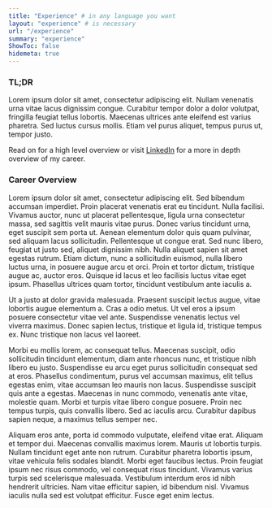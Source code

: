 ```yaml
---
title: "Experience" # in any language you want
layout: "experience" # is necessary
url: "/experience"
summary: "experience"
ShowToc: false
hidemeta: true
---
```


### TL;DR

Lorem ipsum dolor sit amet, consectetur adipiscing elit. Nullam venenatis urna vitae lacus dignissim congue. Curabitur tempor dolor a dolor volutpat, fringilla feugiat tellus lobortis. Maecenas ultrices ante eleifend est varius pharetra. Sed luctus cursus mollis. Etiam vel purus aliquet, tempus purus ut, tempor justo.

Read on for a high level overview or visit [LinkedIn](https://www.linkedin.com/in/tomkealey) for a more in depth overview of my career.

### Career Overview

Lorem ipsum dolor sit amet, consectetur adipiscing elit. Sed bibendum accumsan imperdiet. Proin placerat venenatis erat eu tincidunt. Nulla facilisi. Vivamus auctor, nunc ut placerat pellentesque, ligula urna consectetur massa, sed sagittis velit mauris vitae purus. Donec varius tincidunt urna, eget suscipit sem porta ut. Aenean elementum dolor quis quam pulvinar, sed aliquam lacus sollicitudin. Pellentesque ut congue erat. Sed nunc libero, feugiat ut justo sed, aliquet dignissim nibh. Nulla aliquet sapien sit amet egestas rutrum. Etiam dictum, nunc a sollicitudin euismod, nulla libero luctus urna, in posuere augue arcu et orci. Proin et tortor dictum, tristique augue ac, auctor eros. Quisque id lacus et leo facilisis luctus vitae eget ipsum. Phasellus ultrices quam tortor, tincidunt vestibulum ante iaculis a.

Ut a justo at dolor gravida malesuada. Praesent suscipit lectus augue, vitae lobortis augue elementum a. Cras a odio metus. Ut vel eros a ipsum posuere consectetur vitae vel ante. Suspendisse venenatis lectus vel viverra maximus. Donec sapien lectus, tristique et ligula id, tristique tempus ex. Nunc tristique non lacus vel laoreet.

Morbi eu mollis lorem, ac consequat tellus. Maecenas suscipit, odio sollicitudin tincidunt elementum, diam ante rhoncus nunc, et tristique nibh libero eu justo. Suspendisse eu arcu eget purus sollicitudin consequat sed at eros. Phasellus condimentum, purus vel accumsan maximus, elit tellus egestas enim, vitae accumsan leo mauris non lacus. Suspendisse suscipit quis ante a egestas. Maecenas in nunc commodo, venenatis ante vitae, molestie quam. Morbi et turpis vitae libero congue posuere. Proin nec tempus turpis, quis convallis libero. Sed ac iaculis arcu. Curabitur dapibus sapien neque, a maximus tellus semper nec.

Aliquam eros ante, porta id commodo vulputate, eleifend vitae erat. Aliquam et tempor dui. Maecenas convallis maximus lorem. Mauris ut lobortis turpis. Nullam tincidunt eget ante non rutrum. Curabitur pharetra lobortis ipsum, vitae vehicula felis sodales blandit. Morbi eget faucibus lectus. Proin feugiat ipsum nec risus commodo, vel consequat risus tincidunt. Vivamus varius turpis sed scelerisque malesuada. Vestibulum interdum eros id nibh hendrerit ultricies. Nam vitae efficitur sapien, id bibendum nisl. Vivamus iaculis nulla sed est volutpat efficitur. Fusce eget enim lectus.

